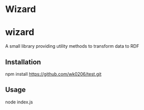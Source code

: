 # Wizard

wizard
=========

A small library providing utility methods to transform data to RDF

## Installation

  npm install https://github.com/wk0206/test.git

## Usage

  node index.js
